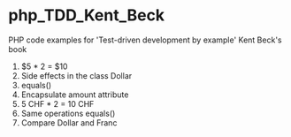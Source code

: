 # php_TDD_Kent_Beck
PHP code examples for 'Test-driven development by example' Kent Beck's book 

1. $5 * 2 = $10
2. Side effects in the class Dollar
3. equals()
4. Encapsulate amount attribute 
5. 5 CHF * 2 = 10 CHF
6. Same operations equals()
7. Compare Dollar and Franc